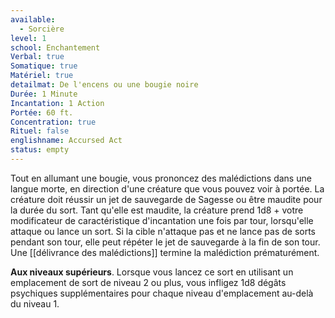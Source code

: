 ```yaml
---
available:
  - Sorcière
level: 1
school: Enchantement
Verbal: true
Somatique: true
Matériel: true
detailmat: De l'encens ou une bougie noire
Durée: 1 Minute
Incantation: 1 Action
Portée: 60 ft.
Concentration: true
Rituel: false
englishname: Accursed Act
status: empty
---
```

Tout en allumant une bougie, vous prononcez des malédictions dans une langue morte, en direction d'une créature que vous pouvez voir à portée. La créature doit réussir un jet de sauvegarde de Sagesse ou être maudite pour la durée du sort. Tant qu'elle est maudite, la créature prend 1d8 + votre modificateur de caractéristique d'incantation une fois par tour, lorsqu'elle attaque ou lance un sort. Si la cible n'attaque pas et ne lance pas de sorts pendant son tour, elle peut répéter le jet de sauvegarde à la fin de son tour. Une [[délivrance des malédictions]] termine la malédiction prématurément.

**Aux niveaux supérieurs**. Lorsque vous lancez ce sort en utilisant un emplacement de sort de niveau 2 ou plus, vous infligez 1d8 dégâts psychiques supplémentaires pour chaque niveau d'emplacement au-delà du niveau 1.
